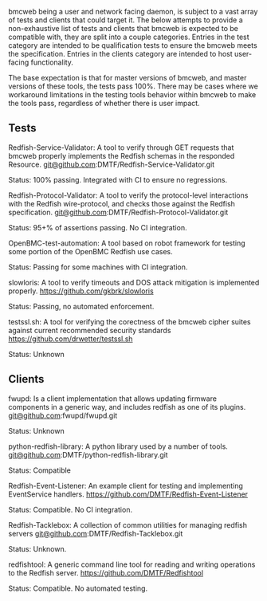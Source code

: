 bmcweb being a user and network facing daemon, is subject to a vast array of
tests and clients that could target it.  The below attempts to provide a
non-exhaustive list of tests and clients that bmcweb is expected to be
compatible with, they are split into a couple categories.  Entries in the test
category are intended to be qualification tests to ensure the bmcweb meets the
specification.  Entries in the clients category are intended to host user-facing
functionality.

The base expectation is that for master versions of bmcweb, and master versions
of these tools, the tests pass 100%.  There may be cases where we workaround
limitations in the testing tools behavior within bmcweb to make the tools pass,
regardless of whether there is user impact.

## Tests

Redfish-Service-Validator: A tool to verify through GET requests that bmcweb
properly implements the Redfish schemas in the responded Resource.
git@github.com:DMTF/Redfish-Service-Validator.git

Status: 100% passing.  Integrated with CI to ensure no regressions.

Redfish-Protocol-Validator: A tool to verify the protocol-level interactions
with the Redfish wire-protocol, and checks those against the Redfish
specification.
git@github.com:DMTF/Redfish-Protocol-Validator.git

Status: 95+% of assertions passing.  No CI integration.


OpenBMC-test-automation: A tool based on robot framework for testing some
portion of the OpenBMC Redfish use cases.

Status: Passing for some machines with CI integration.


slowloris: A tool to verify timeouts and DOS attack mitigation is implemented properly.
https://github.com/gkbrk/slowloris

Status: Passing, no automated enforcement.


testssl.sh: A tool for verifying the corectness of the bmcweb cipher suites
against current recommended security standards
https://github.com/drwetter/testssl.sh

Status: Unknown


## Clients

fwupd: Is a client implementation that allows updating firmware components in a
generic way, and includes redfish as one of its plugins.
git@github.com:fwupd/fwupd.git

Status: Unknown


python-redfish-library: A python library used by a number of tools.
git@github.com:DMTF/python-redfish-library.git

Status: Compatible


Redfish-Event-Listener: An example client for testing and implementing
EventService handlers.
https://github.com/DMTF/Redfish-Event-Listener

Status: Compatible.  No CI integration.


Redfish-Tacklebox: A collection of common utilities for managing redfish servers
git@github.com:DMTF/Redfish-Tacklebox.git

Status: Unknown.


redfishtool: A generic command line tool for reading and writing operations to
the Redfish server.
https://github.com/DMTF/Redfishtool

Status: Compatible.  No automated testing.

